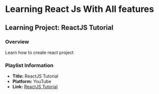 # Learning React Js With All features
## Learning Project: ReactJS Tutorial

### Overview

Learn how to create react project

### Playlist Information

- **Title:** ReactJS Tutorial
- **Platform:** YouTube
- **Link:** [ReactJS Tutorial](https://www.youtube.com/playlist?list=PLU4DS8KR-LJ03qEsHn9zV4qdhcWtusBqb)